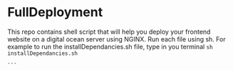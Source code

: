 # FullDeployment
This repo contains shell script that will help you deploy your frontend website on a digital ocean server using NGINX.
Run each file using sh. For example to run the installDependancies.sh file, type in you terminal `sh installDependancies.sh`

    ```
